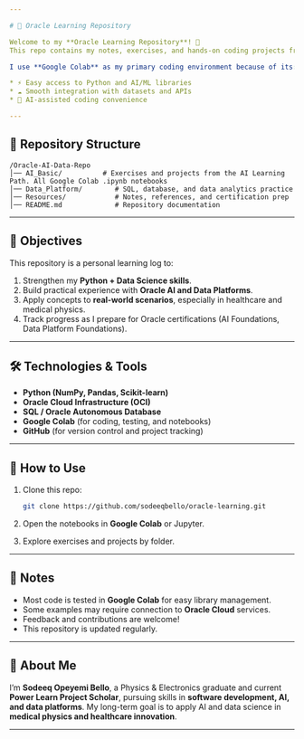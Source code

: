 ```yaml
---

# 📘 Oracle Learning Repository

Welcome to my **Oracle Learning Repository**! 🚀
This repo contains my notes, exercises, and hands-on coding projects from the **Oracle AI and Data Platform certification tracks**.

I use **Google Colab** as my primary coding environment because of its:

* ⚡ Easy access to Python and AI/ML libraries
* ☁️ Smooth integration with datasets and APIs
* 🤖 AI-assisted coding convenience

---
```


## 📂 Repository Structure 

```
/Oracle-AI-Data-Repo
│── AI_Basic/          # Exercises and projects from the AI Learning Path. All Google Colab .ipynb notebooks  
│── Data_Platform/        # SQL, database, and data analytics practice  
│── Resources/            # Notes, references, and certification prep  
│── README.md             # Repository documentation  
```

---

## 🎯 Objectives

This repository is a personal learning log to:

1. Strengthen my **Python + Data Science skills**.
2. Build practical experience with **Oracle AI and Data Platforms**.
3. Apply concepts to **real-world scenarios**, especially in healthcare and medical physics.
4. Track progress as I prepare for Oracle certifications (AI Foundations, Data Platform Foundations).

---

## 🛠️ Technologies & Tools

* **Python (NumPy, Pandas, Scikit-learn)**
* **Oracle Cloud Infrastructure (OCI)**
* **SQL / Oracle Autonomous Database**
* **Google Colab** (for coding, testing, and notebooks)
* **GitHub** (for version control and project tracking)

---

## 🚀 How to Use

1. Clone this repo:

   ```bash
   git clone https://github.com/sodeeqbello/oracle-learning.git
   ```
2. Open the notebooks in **Google Colab** or Jupyter.
3. Explore exercises and projects by folder.

---

## 📌 Notes

* Most code is tested in **Google Colab** for easy library management.
* Some examples may require connection to **Oracle Cloud** services.
* Feedback and contributions are welcome!
* This repository is updated regularly.

---

## 📖 About Me

I’m **Sodeeq Opeyemi Bello**, a Physics & Electronics graduate and current **Power Learn Project Scholar**, pursuing skills in **software development, AI, and data platforms**. My long-term goal is to apply AI and data science in **medical physics and healthcare innovation**.

---
